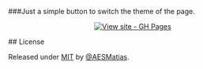 ###Just a simple button to switch the theme of the page.
<div align="center">



[![View site - GH Pages](https://img.shields.io/badge/View_site-GH_Pages-2ea44f?style=for-the-badge)](https://AESMatias.github.io/dark-to-light-page/)

</div>
## License

Released under [MIT](/LICENSE) by [@AESMatias](https://github.com/AESMatias).
